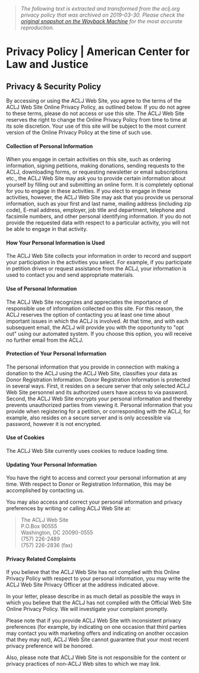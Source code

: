 > *The following text is extracted and transformed from the aclj.org privacy policy that was archived on 2019-03-30. Please check the [original snapshot on the Wayback Machine](https://web.archive.org/web/20190330093937id_/https%3A//aclj.org/privacy-policy) for the most accurate reproduction.*

# Privacy Policy | American Center for Law and Justice

## Privacy & Security Policy

By accessing or using the ACLJ Web Site, you agree to the terms of the ACLJ Web Site Online Privacy Policy, as outlined below. If you do not agree to these terms, please do not access or use this site. The ACLJ Web Site reserves the right to change the Online Privacy Policy from time to time at its sole discretion. Your use of this site will be subject to the most current version of the Online Privacy Policy at the time of such use. 

#### Collection of Personal Information

When you engage in certain activities on this site, such as ordering information, signing petitions, making donations, sending requests to the ACLJ, downloading forms, or requesting newsletter or email subscriptions etc., the ACLJ Web Site may ask you to provide certain information about yourself by filling out and submitting an online form. It is completely optional for you to engage in these activities. If you elect to engage in these activities, however, the ACLJ Web Site may ask that you provide us personal information, such as your first and last name, mailing address (including zip code), E-mail address, employer, job title and department, telephone and facsimile numbers, and other personal identifying information. If you do not provide the requested data with respect to a particular activity, you will not be able to engage in that activity. 

#### How Your Personal Information is Used

The ACLJ Web Site collects your information in order to record and support your participation in the activities you select. For example, if you participate in petition drives or request assistance from the ACLJ, your information is used to contact you and send appropriate materials. 

#### Use of Personal Information

The ACLJ Web Site recognizes and appreciates the importance of responsible use of information collected on this site. For this reason, the ACLJ reserves the option of contacting you at least one time about important issues in which the ACLJ is involved. At that time, and with each subsequent email, the ACLJ will provide you with the opportunity to "opt out" using our automated system. If you choose this option, you will receive no further email from the ACLJ. 

#### Protection of Your Personal Information

The personal information that you provide in connection with making a donation to the ACLJ using the ACLJ Web Site, classifies your data as Donor Registration Information. Donor Registration Information is protected in several ways. First, it resides on a secure server that only selected ACLJ Web Site personnel and its authorized users have access to via password. Second, the ACLJ Web Site encrypts your personal information and thereby prevents unauthorized parties from viewing it. Personal information that you provide when registering for a petition, or corresponding with the ACLJ, for example, also resides on a secure server and is only accessible via password, however it is not encrypted. 

#### Use of Cookies

The ACLJ Web Site currently uses cookies to reduce loading time.

#### Updating Your Personal Information

You have the right to access and correct your personal information at any time. With respect to Donor or Registration Information, this may be accomplished by contacting us.

You may also access and correct your personal information and privacy preferences by writing or calling ACLJ Web Site at:

> The ACLJ Web Site   
>  P.O.Box 90555   
>  Washington, DC 20090-0555   
>  (757) 226-2489   
>  (757) 226-2836 (fax)   
> 

#### Privacy Related Complaints

If you believe that the ACLJ Web Site has not complied with this Online Privacy Policy with respect to your personal information, you may write the ACLJ Web Site Privacy Officer at the address indicated above. 

In your letter, please describe in as much detail as possible the ways in which you believe that the ACLJ has not complied with the Official Web Site Online Privacy Policy. We will investigate your complaint promptly. 

Please note that if you provide ACLJ Web Site with inconsistent privacy preferences (for example, by indicating on one occasion that third parties may contact you with marketing offers and indicating on another occasion that they may not), ACLJ Web Site cannot guarantee that your most recent privacy preference will be honored. 

Also, please note that ACLJ Web Site is not responsible for the content or privacy practices of non-ACLJ Web sites to which we may link.

